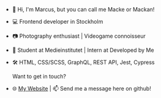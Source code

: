 

- 👋 Hi, I'm Marcus, but you can call me Macke or Mackan!
- 💻 Frontend developer in Stockholm
- 📷 Photography enthusiast | Videogame connoisseur
- 💼 Student at Medieinstitutet | Intern at Developed by Me
- 🛠️ HTML, CSS/SCSS, GraphQL, REST API, Jest, Cypress

  Want to get in touch?
- 🌐 [My Website](https://marcusreineck.se/) | 📫 Send me a message here on github!

<!---
MarcusRei/MarcusRei is a ✨ special ✨ repository because its `README.md` (this file) appears on your GitHub profile.
You can click the Preview link to take a look at your changes.
- 👋 Hi, I’m Marcus but you can call me Macke or Mackan!
- 👀 I’m an up & coming frontend developer in Stockholm who likes photography, videogames and 3D art.
- 💪 I know a bit of everyting from HTML, CSS/SCSS, GraphQL, REST API, Jest, Cypress and more.
- 🌱 I’m studying at medieinstitutet and right now I´m off on a internship!
- 📫 You want to get in touch? Write to me here or go to my [website](https://marcusreineck.se/) and send me a message!
--->
